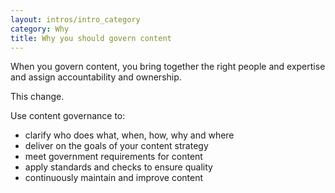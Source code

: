 ```yaml
---
layout: intros/intro_category
category: Why
title: Why you should govern content
---
```

When you govern content, you bring together the right people and expertise and assign accountability and ownership.

This change.

Use content governance to:
- clarify who does what, when, how, why and where
- deliver on the goals of your content strategy
- meet government requirements for content
- apply standards and checks to ensure quality
- continuously maintain and improve content
